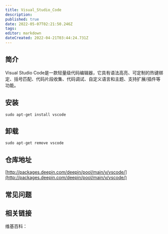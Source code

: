 ```yaml
---
title: Visual_Studio_Code
description: 
published: true
date: 2022-05-07T02:21:50.246Z
tags: 
editor: markdown
dateCreated: 2022-04-21T03:44:24.731Z
---
```


## 简介

Visual Studio Code是一款轻量级代码编辑器，它具有语法高亮、可定制的热键绑定、括号匹配、代码片段收集、代码调试、自定义语言和主题、支持扩展/插件等功能。

## 安装

`sudo apt-get install vscode`

## 卸载

`sudo apt-get remove vscode`

## 仓库地址

[http://packages.deepin.com/deepin/pool/main/v/vscode/](http://packages.deepin.com/deepin/pool/main/v/vscode/)


## 常见问题


## 相关链接

维基百科：